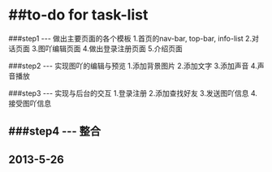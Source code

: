 ##to-do  for task-list
====================

###step1 --- 做出主要页面的各个模板
1.首页的nav-bar, top-bar, info-list
2.对话页面
3.图吖编辑页面
4.做出登录注册页面
5.介绍页面


###step2 --- 实现图吖的编辑与预览
1.添加背景图片
2.添加文字
3.添加声音
4.声音播放

###step3 --- 实现与后台的交互
1.登录注册
2.添加查找好友
3.发送图吖信息
4.接受图吖信息

###step4 --- 整合
--------------------
2013-5-26
--------------------
